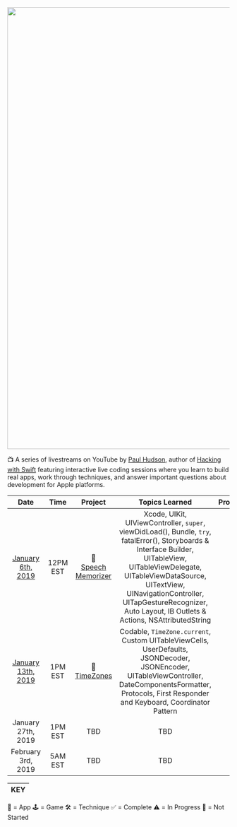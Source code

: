 <img src="https://github.com/neilhiddink/HwSLive/blob/master/Resources/banner.png" width=1000>

📺 A series of livestreams on YouTube by [Paul Hudson](https://www.youtube.com/channel/UCmJi5RdDLgzvkl3Ly0DRMlQ), author of [Hacking with Swift](https://www.hackingwithswift.com) featuring interactive live coding sessions where you learn to build real apps, work through techniques, and answer important questions about development for Apple platforms.

| Date    | Time  | Project                      | Topics Learned   | Progress   |
| :-----: | :---: | :--------------------------: | :--------------: | :--------: |
| [January 6th, 2019](https://youtu.be/CpvC7bojHTE) | 12PM<br>EST | 📱<br>[Speech Memorizer](https://github.com/neilhiddink/HwSLive/tree/master/1.%20SpeechMemorizer) | Xcode, UIKit, UIViewController, `super`, viewDidLoad(), Bundle, `try`, fatalError(), Storyboards & Interface Builder, UITableView, UITableViewDelegate, UITableViewDataSource, UITextView, UINavigationController, UITapGestureRecognizer, Auto Layout, IB Outlets & Actions, NSAttributedString | ✅ |
| [January 13th, 2019](https://youtu.be/p9fSsoHcLTg) | 1PM<br>EST | 📱<br>[TimeZones](https://github.com/neilhiddink/HwSLive/tree/master/2.%20TimeZones) | Codable, `TimeZone.current`, Custom UITableViewCells, UserDefaults, JSONDecoder, JSONEncoder, UITableViewController, DateComponentsFormatter, Protocols, First Responder and Keyboard, Coordinator Pattern | ✅ |
| January 27th, 2019 | 1PM<br>EST | TBD | TBD | 🛑 |
| February 3rd, 2019 | 5AM<br>EST | TBD | TBD | 🛑 |

|  KEY  |
| ----- |
📱 = App
🕹 = Game
🛠 = Technique
✅ = Complete
⚠️ = In Progress
🛑 = Not Started

